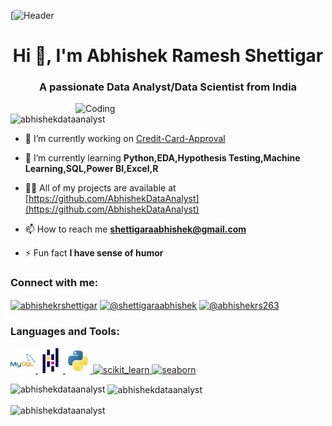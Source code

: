 [![Header](https://blog.drumup.io/wp-content/uploads/2018/02/source.gif)
<h1 align="center">Hi 👋, I'm Abhishek Ramesh Shettigar</h1>
<h3 align="center">A passionate Data Analyst/Data Scientist from India</h3>
<img align="right" alt="Coding" width="400" src="https://www.sarvika.com/wp-content/uploads/2021/03/Backend-Developer-Python-GIF-Dribble.gif">

<p align="left"> <img src="https://komarev.com/ghpvc/?username=abhishekdataanalyst&label=Profile%20views&color=0e75b6&style=flat" alt="abhishekdataanalyst" /> </p>

- 🔭 I’m currently working on [Credit-Card-Approval](https://github.com/AbhishekDataAnalyst/Credit-Card-Approval/tree/main)

- 🌱 I’m currently learning **Python,EDA,Hypothesis Testing,Machine Learning,SQL,Power BI,Excel,R**

- 👨‍💻 All of my projects are available at [https://github.com/AbhishekDataAnalyst](https://github.com/AbhishekDataAnalyst)

- 📫 How to reach me **shettigaraabhishek@gmail.com**

- ⚡ Fun fact **I have sense of humor**

<h3 align="left">Connect with me:</h3>
<p align="left">
<a href="https://linkedin.com/in/abhishekrshettigar" target="blank"><img align="center" src="https://raw.githubusercontent.com/rahuldkjain/github-profile-readme-generator/master/src/images/icons/Social/linked-in-alt.svg" alt="abhishekrshettigar" height="30" width="40" /></a>
<a href="https://medium.com/@shettigaraabhishek" target="blank"><img align="center" src="https://raw.githubusercontent.com/rahuldkjain/github-profile-readme-generator/master/src/images/icons/Social/medium.svg" alt="@shettigaraabhishek" height="30" width="40" /></a>
<a href="https://www.youtube.com/c/@abhishekrs263" target="blank"><img align="center" src="https://raw.githubusercontent.com/rahuldkjain/github-profile-readme-generator/master/src/images/icons/Social/youtube.svg" alt="@abhishekrs263" height="30" width="40" /></a>
</p>

<h3 align="left">Languages and Tools:</h3>
<p align="left"> <a href="https://www.mysql.com/" target="_blank" rel="noreferrer"> <img src="https://raw.githubusercontent.com/devicons/devicon/master/icons/mysql/mysql-original-wordmark.svg" alt="mysql" width="40" height="40"/> </a> <a href="https://pandas.pydata.org/" target="_blank" rel="noreferrer"> <img src="https://raw.githubusercontent.com/devicons/devicon/2ae2a900d2f041da66e950e4d48052658d850630/icons/pandas/pandas-original.svg" alt="pandas" width="40" height="40"/> </a> <a href="https://www.python.org" target="_blank" rel="noreferrer"> <img src="https://raw.githubusercontent.com/devicons/devicon/master/icons/python/python-original.svg" alt="python" width="40" height="40"/> </a> <a href="https://scikit-learn.org/" target="_blank" rel="noreferrer"> <img src="https://upload.wikimedia.org/wikipedia/commons/0/05/Scikit_learn_logo_small.svg" alt="scikit_learn" width="40" height="40"/> </a> <a href="https://seaborn.pydata.org/" target="_blank" rel="noreferrer"> <img src="https://seaborn.pydata.org/_images/logo-mark-lightbg.svg" alt="seaborn" width="40" height="40"/> </a> </p>

<p><img align="left" src="https://github-readme-stats.vercel.app/api/top-langs?username=abhishekdataanalyst&show_icons=true&locale=en&layout=compact" alt="abhishekdataanalyst" /></p>

<p>&nbsp;<img align="center" src="https://github-readme-stats.vercel.app/api?username=abhishekdataanalyst&show_icons=true&locale=en" alt="abhishekdataanalyst" /></p>

<p><img align="center" src="https://github-readme-streak-stats.herokuapp.com/?user=abhishekdataanalyst&" alt="abhishekdataanalyst" /></p>

